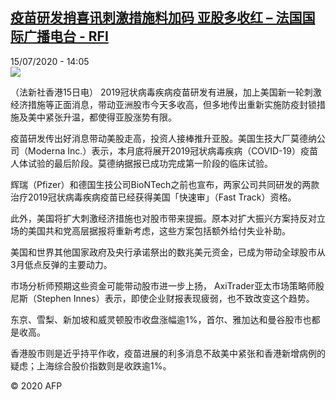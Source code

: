 <!--1594817719000-->
[疫苗研发捎喜讯刺激措施料加码 亚股多收红 – 法国国际广播电台 - RFI](http://www.rfi.fr//cn/contenu/20200715-%E7%96%AB%E8%8B%97%E7%A0%94%E5%8F%91%E6%8D%8E%E5%96%9C%E8%AE%AF%E5%88%BA%E6%BF%80%E6%8E%AA%E6%96%BD%E6%96%99%E5%8A%A0%E7%A0%81-%E4%BA%9A%E8%82%A1%E5%A4%9A%E6%94%B6%E7%BA%A2)
------

<div>15/07/2020 - 14:05</div><img src="https://s.rfi.fr/media/display/74abbca6-c697-11ea-91c9-005056a98db9/w:310/p:16x9/eco0007b.200715200502.jpg"><div class="t-content__body u-clearfix"><div class="m-interstitial"></div><p>（法新社香港15日电）    2019冠状病毒疾病疫苗研发有进展，加上美国新一轮刺激经济措施等正面消息，带动亚洲股市今天多收高，但多地传出重新实施防疫封锁措施及美中紧张升温，都使得亚股涨势有限。</p><p>    疫苗研发传出好消息带动美股走高，投资人接棒推升亚股。美国生技大厂莫德纳公司（Moderna Inc.）表示，本月底将展开2019冠状病毒疾病（COVID-19）疫苗人体试验的最后阶段。莫德纳据报已成功完成第一阶段的临床试验。</p><p>    辉瑞（Pfizer）和德国生技公司BioNTech之前也宣布，两家公司共同研发的两款治疗2019冠状病毒疾病疫苗已经获得美国「快速审」（Fast Track）资格。</p><p>    此外，美国将扩大刺激经济措施也对股市带来提振。原本对扩大振兴方案持反对立场的美国共和党高层据报将重新考虑，这些方案包括额外给付失业补助。</p><p>    美国和世界其他国家政府及央行承诺祭出的数兆美元资金，已成为带动全球股市从3月低点反弹的主要动力。</p><p>    市场分析师预期这些资金可能带动股市进一步上扬， AxiTrader亚太市场策略师殷尼斯（Stephen Innes）表示，即使企业财报表现疲弱，也不致改变这个趋势。</p><p>    东京、雪梨、新加坡和威灵顿股市收盘涨幅逾1%，首尔、雅加达和曼谷股市也都是收高。</p><p>    香港股市则是近乎持平作收，疫苗进展的利多消息不敌美中紧张和香港新增病例的疑虑；上海综合股价指数则是收跌逾1%。</p><p class="t-copyright">© 2020 AFP</p>        </div>
